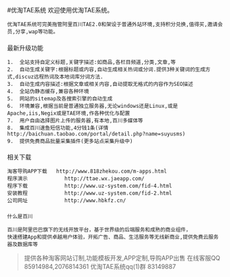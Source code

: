 #优淘TAE系统
    欢迎使用优淘TAE系统。

    优淘TAE系统可完美拖管阿里百川TAE2.0和架设于普通外站环境,支持积分兑换,值得买,邀请会员,分享,wap等功能。

#### 
   最新升级功能
   
	1.	全站支持自定义标题,关键字描述:如商品,各栏目频道,分类,文章,等
	2.	自动生成关键字:根据标题或内容,自动生成相关热词或分词.提供3种关键词的生成方式,discuz远程热词及本地词库分词方法.
	3.	自动生成内容描述:根据文章或相关内容,自动提取无格式的内容作为SEO描述
	4.	全站伪静态缓存,兼容各种环境
	5.	网站的sitemap及各搜索引擎的自动生成
	6.	环境兼容,根据当前是普通独立服务器,无论windows还是Linux,或是Apache,iis,Negix或是TAE环境,作各种优化与配置
	7.	用户自由选择图片上传的服务器,有本地,百川多媒体等
	8.	集成百川速鱼短信功能,4分钱1条(详情http://baichuan.taobao.com/portal/detail.php?name=suyusms)
	9.	提供免费商品批量采集插件(更多站点采集升级中)

#### 
   相关下载

    淘客导购APP下载 	http://www.818zhekou.com/m-apps.html
	程序演示 			http://ttae.wx.jaeapp.com/
	程序下载 			http://www.uz-system.com/fid-4.html
	安装教程 			http://www.uz-system.com/fid-2.html
	公司网址 			http://www.hbkfz.cn/

#### 
	什么是百川
	
	百川是阿里巴巴旗下的无线开放平台，基于世界级的后端服务和成熟的商业组件，
	快速搭建App和提供卓越用户体验，开拓广告、商品、生活服务等无线新商业,提供免费云服务器及数据库等


> 提供各种淘客网站订制,功能模板开发,APP定制,导购APP出售
> 在线客服QQ 85914984,2076814361
> 优淘TAE系统qq(1)群 83149887
